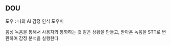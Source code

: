 ## DOU  
도우 : 나의 AI 감정 인식 도우미
  
음성 녹음을 통해서 사용자와 통화하는 것 같은 상황을 만들고,
받아온 녹음을 STT로 변환하여 감정 분석을 실행한다   
    
      